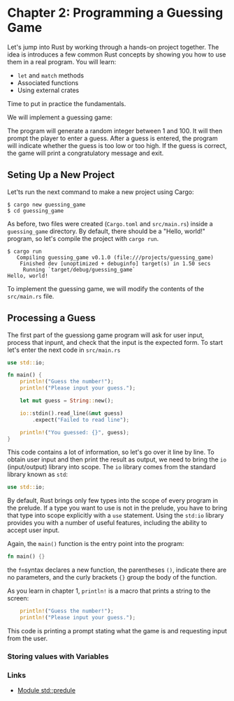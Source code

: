 # Chapter 2: Programming a Guessing Game
Let's jump into Rust by working through a hands-on project together. The idea is introduces a few common Rust concepts by showing you how to use them in a real program. You will learn:

+ `let` and `match` methods
+ Associated functions
+ Using external crates

Time to put in practice the fundamentals.

We will implement a guessing game:

The program will generate a random integer between 1 and 100. It will then prompt the player to enter a guess. After a guess is entered, the program will indicate whether the guess is too low or too high. If the guess is correct, the game will print a congratulatory message and exit.

## Seting Up a New Project

Let'ts run the next command to make a new project using Cargo:

```
$ cargo new guessing_game
$ cd guessing_game
```

As before, two files were created (`Cargo.toml` and `src/main.rs`) inside a `guessing_game` directory. By default, there should be a "Hello, world!" program, so let's compile the project with `cargo run`.

```
$ cargo run
   Compiling guessing_game v0.1.0 (file:///projects/guessing_game)
    Finished dev [unoptimized + debuginfo] target(s) in 1.50 secs
     Running `target/debug/guessing_game`
Hello, world!
```

To implement the guessing game, we will modify the contents of the `src/main.rs` file.

## Processing a Guess
The first part of the guessiong game program will ask for user input, process that inpunt, and check that the input is the expected form. To start let's enter the next code in `src/main.rs`

```rust
use std::io;

fn main() {
    println!("Guess the number!");
    println!("Please input your guess.");

    let mut guess = String::new();

    io::stdin().read_line(&mut guess)
        .expect("Failed to read line");

    println!("You guessed: {}", guess);
}
```

This code contains a lot of information, so let's go over it line by line. To obtain user input and then print the result as output, we need to bring the `io` (input/output) library into scope. The `io` library comes from the standard library known as `std`:

```rust
use std::io;
```

By default, Rust brings only few types into the scope of every program in the prelude. If a type you want to use is not in the prelude, you have to bring that type into scope explicitly with a `use` statement. Using the `std:io` library provides you with a number of useful features, including the ability to accept user input.

Again, the `main()` function is the entry point into the program:

```rust
fn main() {}
```

the `fn`syntax declares a new function, the parentheses `()`, indicate there are no parameters, and the curly brackets `{}` group the body of the function.

As you learn in chapter 1, `println!` is a macro that prints a string to the screen:

```rust
    println!("Guess the number!");
    println!("Please input your guess.");
```

This code is printing a prompt stating what the game is and requesting input from the user.

### Storing values with Variables

### Links
+ [Module std::predule](https://doc.rust-lang.org/std/prelude/index.html)

